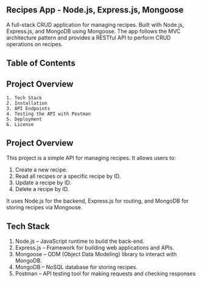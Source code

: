
 ## Recipes App - Node.js, Express.js, Mongoose 


  A full-stack CRUD application for managing recipes. Built with Node.js, Express.js, and MongoDB using Mongoose. 
 The app follows the MVC architecture pattern and provides a RESTful API to perform CRUD operations on recipes.

## Table of Contents
  ## Project Overview
    1. Tech Stack
    2. Installation
    3. API Endpoints
    4. Testing the API with Postman
    5. Deployment
    6. License

## Project Overview
  This project is a simple API for managing recipes. It allows users to:
   1. Create a new recipe.
   2. Read all recipes or a specific recipe by ID.
   3. Update a recipe by ID.
   4. Delete a recipe by ID.

  It uses Node.js for the backend, Express.js for routing, and MongoDB for storing recipes via Mongoose.

 ## Tech Stack
  1. Node.js – JavaScript runtime to build the back-end.
  2. Express.js – Framework for building web applications and APIs.
  3. Mongoose – ODM (Object Data Modeling) library to interact with MongoDB.
  4. MongoDB – NoSQL database for storing recipes.
  5. Postman – API testing tool for making requests and checking responses
       
